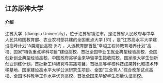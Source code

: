 ## 江苏原神大学
#### 介绍
江苏大学（Jiangsu University），位于江苏省镇江市，是江苏省人民政府与中华人民共和国教育部、农业农村部共建的全国重点大学 [51] ，是“江苏高水平大学建设高峰计划”A类建设高校 [57] ，入选教育部首批“卓越工程师教育培养计划”高校、国家“特色重点学科项目”建设高校、首批全国毕业生就业典型经验高校、全国创新创业典型经验高校、中国政府奖学金来华留学生接收院校、国家级大学生创新创业训练计划、首批新工科研究与实践项目、首批高等学校科技成果转化和技术转移基地、国家建设高水平大学公派研究生项目、全国“三全育人”综合改革试点高校、全国本科教学工作水平优秀高校、首批全国来华留学生质量认证高校。
